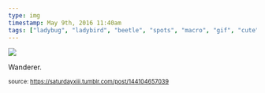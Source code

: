 ```yaml
---
type: img
timestamp: May 9th, 2016 11:40am
tags: ["ladybug", "ladybird", "beetle", "spots", "macro", "gif", "cute", "insect", "bug", "crawl", "photography"]
---
```

<img src="https://saturdayxiii.github.io/media/media/144104657039.gif"/>
                                                                                          
Wanderer.
 
                                    
                
                
                
                
                                
<small>source: https://saturdayxiii.tumblr.com/post/144104657039</small>